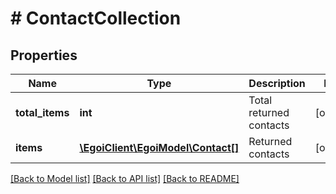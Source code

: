 # # ContactCollection

## Properties

Name | Type | Description | Notes
------------ | ------------- | ------------- | -------------
**total_items** | **int** | Total returned contacts | [optional] 
**items** | [**\EgoiClient\EgoiModel\Contact[]**](Contact.md) | Returned contacts | [optional] 

[[Back to Model list]](../../README.md#documentation-for-models) [[Back to API list]](../../README.md#documentation-for-api-endpoints) [[Back to README]](../../README.md)


